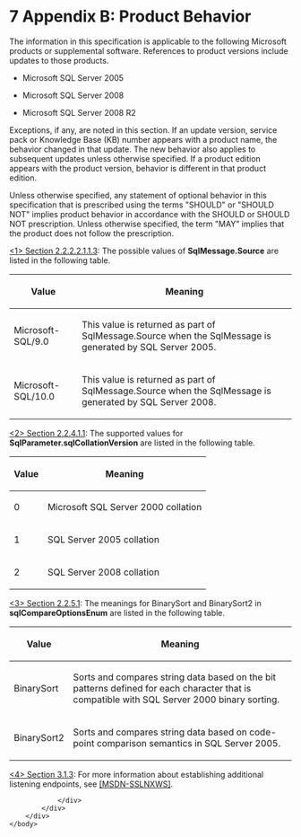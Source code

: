 <html dir="LTR" xmlns:mshelp="http://msdn.microsoft.com/mshelp" xmlns:ddue="http://ddue.schemas.microsoft.com/authoring/2003/5" xmlns:xlink="http://www.w3.org/1999/xlink" xmlns:tool="http://www.microsoft.com/tooltip">
    <head>
        <meta http-equiv="Content-Type" content="text/html; CHARSET=utf-8"></meta>
        <meta name="save" content="history"></meta>
        <title>7 Appendix B: Product Behavior</title>
        <xml>
            <mshelp:toctitle title="7 Appendix B: Product Behavior"></mshelp:toctitle>
            <mshelp:rltitle title="[MS-SSNWS]: Appendix B: Product Behavior"></mshelp:rltitle>
            <mshelp:keyword index="A" term="e56c5b72-2f3e-4fdd-9e51-2e586325ca89"></mshelp:keyword>
            <mshelp:attr name="DCSext.ContentType" value="open specification"></mshelp:attr>
            <mshelp:attr name="AssetID" value="e56c5b72-2f3e-4fdd-9e51-2e586325ca89"></mshelp:attr>
            <mshelp:attr name="TopicType" value="kbRef"></mshelp:attr>
            <mshelp:attr name="DCSext.Title" value="[MS-SSNWS]: Appendix B: Product Behavior" />
        </xml>
    </head>
    <body>
        <div id="header">
            <h1 class="heading">7 Appendix B: Product Behavior</h1>
        </div>
        <div id="mainSection">
            <div id="mainBody">
                <div id="allHistory" class="saveHistory"></div>
                <div id="sectionSection0" class="section" name="collapseableSection">
                    

<p>The information in this specification is applicable to the
following Microsoft products or supplemental software. References to product
versions include updates to those products.</p>

<ul><li><p><span><span> 
</span></span>Microsoft SQL Server 2005</p>

</li><li><p><span><span> 
</span></span>Microsoft SQL Server 2008</p>

</li><li><p><span><span> 
</span></span>Microsoft SQL Server 2008 R2</p>

</li></ul><p>Exceptions, if any, are noted in this section. If an update
version, service pack or Knowledge Base (KB) number appears with a product
name, the behavior changed in that update. The new behavior also applies to
subsequent updates unless otherwise specified. If a product edition appears
with the product version, behavior is different in that product edition.</p>

<p>Unless otherwise specified, any statement of optional
behavior in this specification that is prescribed using the terms
&quot;SHOULD&quot; or &quot;SHOULD NOT&quot; implies product behavior in
accordance with the SHOULD or SHOULD NOT prescription. Unless otherwise
specified, the term &quot;MAY&quot; implies that the product does not follow
the prescription.</p>

<p><a id="Appendix_A_1"></a><a href="df56728d-f80a-4d95-88e3-569c327335b2.htm#Appendix_A_Target_1">&lt;1&gt;
Section 2.2.2.2.1.1.3</a>: The possible values of <b>SqlMessage.Source</b> are
listed in the following table.</p>

<table>
 <thead>
  <tr>
   <th>
   <p>Value</p>
   </th>
   <th>
   <p>Meaning</p>
   </th>
  </tr>
 </thead>
 <tr>
  <td>
  <p>Microsoft-SQL/9.0</p>
  </td>
  <td>
  <p>This value is returned as part of SqlMessage.Source
  when the SqlMessage is generated by SQL Server 2005.</p>
  </td>
 </tr>
 <tr>
  <td>
  <p>Microsoft-SQL/10.0</p>
  </td>
  <td>
  <p>This value is returned as part of SqlMessage.Source
  when the SqlMessage is generated by SQL Server 2008.</p>
  </td>
 </tr>
</table>

<p> </p>

<p><a id="Appendix_A_2"></a><a href="108b52bb-d2f2-4735-b7db-2fa957c83faa.htm#Appendix_A_Target_2">&lt;2&gt;
Section 2.2.4.1.1</a>: The supported values for <b>SqlParameter.sqlCollationVersion</b>
are listed in the following table.</p>

<table>
 <thead>
  <tr>
   <th>
   <p>Value</p>
   </th>
   <th>
   <p>Meaning</p>
   </th>
  </tr>
 </thead>
 <tr>
  <td>
  <p>0</p>
  </td>
  <td>
  <p>Microsoft SQL Server 2000 collation</p>
  </td>
 </tr>
 <tr>
  <td>
  <p>1</p>
  </td>
  <td>
  <p>SQL Server 2005 collation</p>
  </td>
 </tr>
 <tr>
  <td>
  <p>2</p>
  </td>
  <td>
  <p>SQL Server 2008 collation</p>
  </td>
 </tr>
</table>

<p> </p>

<p><a id="Appendix_A_3"></a><a href="309e74d7-56a7-4ac1-8260-03db68a04cf0.htm#Appendix_A_Target_3">&lt;3&gt;
Section 2.2.5.1</a>: The meanings for BinarySort and BinarySort2 in <b>sqlCompareOptionsEnum</b>
are listed in the following table.</p>

<table>
 <thead>
  <tr>
   <th>
   <p>Value</p>
   </th>
   <th>
   <p>Meaning</p>
   </th>
  </tr>
 </thead>
 <tr>
  <td>
  <p>BinarySort</p>
  </td>
  <td>
  <p>Sorts and compares string data based on the bit
  patterns defined for each character that is compatible with SQL Server 2000
  binary sorting.</p>
  </td>
 </tr>
 <tr>
  <td>
  <p>BinarySort2</p>
  </td>
  <td>
  <p>Sorts and compares string data based on code-point
  comparison semantics in SQL Server 2005.</p>
  </td>
 </tr>
</table>

<p> </p>

<p><a id="Appendix_A_4"></a><a href="993e3788-ced0-4ee0-8c42-24ac6f7644c6.htm#Appendix_A_Target_4">&lt;4&gt;
Section 3.1.3</a>: For more information about establishing additional listening
endpoints, see <a href="https://go.microsoft.com/fwlink/?linkid=865495">[MSDN-SSLNXWS]</a>.</p>


                </div>
            </div>
        </div>
    </body>
</html>